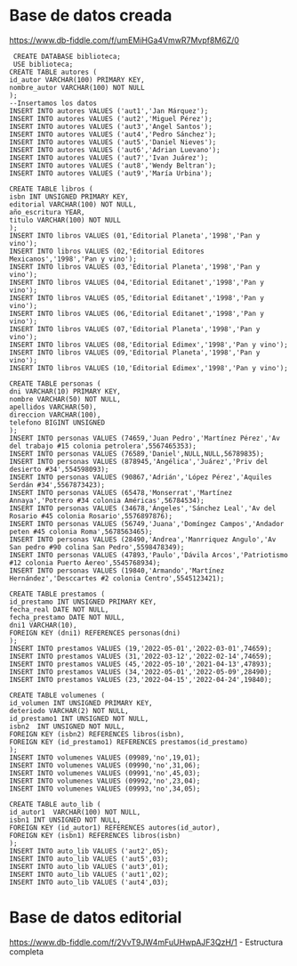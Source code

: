 # Base de datos creada

https://www.db-fiddle.com/f/umEMiHGa4VmwR7Mvpf8M6Z/0

     CREATE DATABASE biblioteca;
     USE biblioteca;
    CREATE TABLE autores (
    id_autor VARCHAR(100) PRIMARY KEY,
    nombre_autor VARCHAR(100) NOT NULL
    );
    --Insertamos los datos
    INSERT INTO autores VALUES ('aut1','Jan Márquez');
    INSERT INTO autores VALUES ('aut2','Miguel Pérez');
    INSERT INTO autores VALUES ('aut3','Angel Santos');
    INSERT INTO autores VALUES ('aut4','Pedro Sánchez');
    INSERT INTO autores VALUES ('aut5','Daniel Nieves');
    INSERT INTO autores VALUES ('aut6','Adrian Luevano');
    INSERT INTO autores VALUES ('aut7','Ivan Juárez');
    INSERT INTO autores VALUES ('aut8','Wendy Beltran');
    INSERT INTO autores VALUES ('aut9','María Urbina');

    CREATE TABLE libros (
    isbn INT UNSIGNED PRIMARY KEY,
    editorial VARCHAR(100) NOT NULL,
    año_escritura YEAR, 
    titulo VARCHAR(100) NOT NULL
    );
    INSERT INTO libros VALUES (01,'Editorial Planeta','1998','Pan y vino');
    INSERT INTO libros VALUES (02,'Editorial Editores Mexicanos','1998','Pan y vino');
    INSERT INTO libros VALUES (03,'Editorial Planeta','1998','Pan y vino');
    INSERT INTO libros VALUES (04,'Editorial Editanet','1998','Pan y vino');
    INSERT INTO libros VALUES (05,'Editorial Editanet','1998','Pan y vino');
    INSERT INTO libros VALUES (06,'Editorial Editanet','1998','Pan y vino');
    INSERT INTO libros VALUES (07,'Editorial Planeta','1998','Pan y vino');
    INSERT INTO libros VALUES (08,'Editorial Edimex','1998','Pan y vino');
    INSERT INTO libros VALUES (09,'Editorial Planeta','1998','Pan y vino');
    INSERT INTO libros VALUES (10,'Editorial Edimex','1998','Pan y vino');

    CREATE TABLE personas (
    dni VARCHAR(10) PRIMARY KEY,
    nombre VARCHAR(50) NOT NULL,
    apellidos VARCHAR(50),
    direccion VARCHAR(100),
    telefono BIGINT UNSIGNED
    );
    INSERT INTO personas VALUES (74659,'Juan Pedro','Martínez Pérez','Av del trabajo #15 colonia petrolera',5567465353);
    INSERT INTO personas VALUES (76589,'Daniel',NULL,NULL,56789835);
    INSERT INTO personas VALUES (878945,'Angélica','Juárez','Priv del desierto #34',554598093);
    INSERT INTO personas VALUES (90867,'Adrián','López Pérez','Aquiles Serdán #34',5567873423);
    INSERT INTO personas VALUES (65478,'Monserrat','Martínez Annaya','Potrero #34 colonia Américas',56784534);
    INSERT INTO personas VALUES (34678,'Ángeles','Sánchez Leal','Av del Rosario #45 colonia Rosario',5576897876);
    INSERT INTO personas VALUES (56749,'Juana','Domíngez Campos','Andador peten #45 colonia Roma',5678563465);
    INSERT INTO personas VALUES (28490,'Andrea','Manrriquez Angulo','Av San pedro #90 colina San Pedro',5598478349);
    INSERT INTO personas VALUES (47893,'Paulo','Dávila Arcos','Patriotismo #12 colonia Puerto Áereo',5545768934);
    INSERT INTO personas VALUES (19840,'Armando','Martínez Hernández','Desccartes #2 colonia Centro',5545123421);

    CREATE TABLE prestamos (
    id_prestamo INT UNSIGNED PRIMARY KEY,
    fecha_real DATE NOT NULL,
    fecha_prestamo DATE NOT NULL,
    dni1 VARCHAR(10),
    FOREIGN KEY (dni1) REFERENCES personas(dni)
    );
    INSERT INTO prestamos VALUES (19,'2022-05-01','2022-03-01',74659);
    INSERT INTO prestamos VALUES (31,'2022-03-12','2022-02-14',74659);
    INSERT INTO prestamos VALUES (45,'2022-05-10','2021-04-13',47893);
    INSERT INTO prestamos VALUES (34,'2022-05-01','2022-05-09',28490);
    INSERT INTO prestamos VALUES (23,'2022-04-15','2022-04-24',19840);

    CREATE TABLE volumenes (
    id_volumen INT UNSIGNED PRIMARY KEY,
    deteriodo VARCHAR(2) NOT NULL,
    id_prestamo1 INT UNSIGNED NOT NULL,
    isbn2  INT UNSIGNED NOT NULL,
    FOREIGN KEY (isbn2) REFERENCES libros(isbn),
    FOREIGN KEY (id_prestamo1) REFERENCES prestamos(id_prestamo)
    );
    INSERT INTO volumenes VALUES (09989,'no',19,01);
    INSERT INTO volumenes VALUES (09990,'no',31,06);
    INSERT INTO volumenes VALUES (09991,'no',45,03);
    INSERT INTO volumenes VALUES (09992,'no',23,04);
    INSERT INTO volumenes VALUES (09993,'no',34,05);

    CREATE TABLE auto_lib (
    id_autor1  VARCHAR(100) NOT NULL,
    isbn1 INT UNSIGNED NOT NULL,
    FOREIGN KEY (id_autor1) REFERENCES autores(id_autor),
    FOREIGN KEY (isbn1) REFERENCES libros(isbn)
    );
    INSERT INTO auto_lib VALUES ('aut2',05);
    INSERT INTO auto_lib VALUES ('aut5',03);
    INSERT INTO auto_lib VALUES ('aut3',01);
    INSERT INTO auto_lib VALUES ('aut1',02);
    INSERT INTO auto_lib VALUES ('aut4',03);
    
# Base de datos editorial

https://www.db-fiddle.com/f/2VvT9JW4mFuUHwpAJF3QzH/1  -  Estructura completa
    
